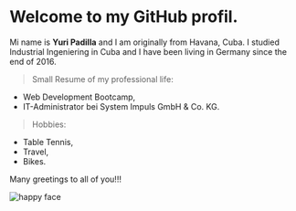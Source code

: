 # Welcome to my GitHub profil.

Mi name is **Yuri Padilla** and I am originally from Havana, Cuba. I studied Industrial Ingeniering in Cuba and I have been living in Germany since the end of 2016.

> Small Resume of my professional life:
- Web Development Bootcamp,
- IT-Administrator bei System Impuls GmbH & Co. KG.

> Hobbies:
- Table Tennis,
- Travel,
- Bikes.

Many greetings to all of you!!!

![happy face](https://tenor.com/view/smiley-gif-25348437)
